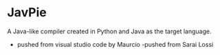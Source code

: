 # JavPie
A Java-like compiler created in Python and Java as the target language.

- pushed from visual studio code by Maurcio
-pushed from Sarai Lossi
